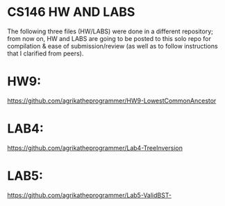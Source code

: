 # CS146 HW AND LABS

The following three files (HW/LABS) were done in a different repository; from now on, HW and LABS are going to be posted to this solo repo for compilation & ease of submission/review (as well as to follow instructions that I clarified from peers).

# HW9: 
https://github.com/agrikatheprogrammer/HW9-LowestCommonAncestor

# LAB4:
https://github.com/agrikatheprogrammer/Lab4-TreeInversion

# LAB5: 
https://github.com/agrikatheprogrammer/Lab5-ValidBST-
